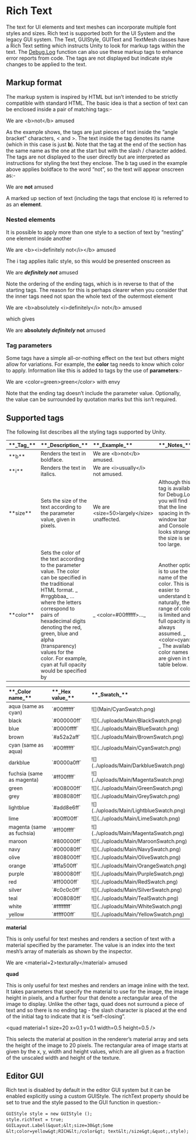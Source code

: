 # Rich Text

<!--BeginSwitchLink--><!--EndSwitchLink-->
<div class="clear"></div>

The text for UI elements and text meshes can incorporate multiple font styles and sizes. Rich text is supported both for the UI System and the legacy GUI system. The Text, GUIStyle, GUIText and TextMesh classes have a <span class="doc-keyword">Rich Text</span> setting which instructs Unity to look for markup tags within the text. The [Debug.Log](../ScriptReference/Debug.Log.html) function can also use these markup tags to enhance error reports from code. The tags are not displayed but indicate style changes to be applied to the text.

## Markup format

The markup system is inspired by HTML but isn’t intended to be strictly compatible with standard HTML. The basic idea is that a section of text can be enclosed inside a pair of matching tags:-

   We are &lt;b&gt;not&lt;/b&gt; amused

As the example shows, the tags are just pieces of text inside the “angle bracket” characters, &lt; and &gt;. The text inside the tag denotes its name (which in this case is just **b**). Note that the tag at the end of the section has the same name as the one at the start but with the slash / character added. The tags are not displayed to the user directly but are interpreted as instructions for styling the text they enclose. The b tag used in the example above applies boldface to the word “not”, so the text will appear onscreen as:-

   We are **not** amused

A marked up section of text (including the tags that enclose it) is referred to as an **element**.

### Nested elements

It is possible to apply more than one style to a section of text by “nesting” one element inside another

   We are &lt;b&gt;&lt;i&gt;definitely not&lt;/i&gt;&lt;/b&gt; amused

The i tag applies italic style, so this would be presented onscreen as

   We are **_definitely not_** amused

Note the ordering of the ending tags, which is in reverse to that of the starting tags. The reason for this is perhaps clearer when you consider that the inner tags need not span the whole text of the outermost element

   We are &lt;b&gt;absolutely &lt;i&gt;definitely&lt;/i&gt; not&lt;/b&gt; amused

which gives

   We are **absolutely _definitely_ not** amused

### Tag parameters

Some tags have a simple all-or-nothing effect on the text but others might allow for variations. For example, the **color** tag needs to know which color to apply. Information like this is added to tags by the use of **parameters**:-

   We are &lt;color=green&gt;green&lt;/color&gt; with envy

Note that the ending tag doesn’t include the parameter value. Optionally, the value can be surrounded by quotation marks but this isn’t required.

## Supported tags

The following list describes all the styling tags supported by Unity.

<table>
<colgroup>
<col style="text-align:left;">
<col style="text-align:left;">
<col style="text-align:left;">
</colgroup>

<thead>
<tr>
	<th style="text-align:left;">**_Tag_**</th>
	<th style="text-align:left;">**_Description_**</th>
	<th style="text-align:left;">**_Example_**</th>
	<th style="text-align:left;">**_Notes_**</th>
</tr>
</thead>

<tbody>
<tr>
	<td style="text-align:left;">**b**</td>
	<td style="text-align:left;">Renders the text in boldface.</td>
	<td style="text-align:left;">   We are &lt;b&gt;not&lt;/b&gt; amused.</td>
	<td style="text-align:left;"></td>
</tr>
<tr>
	<td style="text-align:left;">**i**</td>
	<td style="text-align:left;">Renders the text in italics.</td>
	<td style="text-align:left;">   We are &lt;i&gt;usually&lt;/i&gt; not amused.</td>
	<td style="text-align:left;"></td>
</tr>
<tr>
	<td style="text-align:left;">**size**</td>
	<td style="text-align:left;">Sets the size of the text according to the parameter value, given in pixels.</td>
	<td style="text-align:left;">   We are &lt;size=50&gt;largely&lt;/size&gt; unaffected.</td>
	<td style="text-align:left;">Although this tag is available for Debug.Log, you will find that the line spacing in the window bar and Console looks strange if the size is set too large.</td>
</tr>
<tr>
	<td style="text-align:left;">**color**</td>
	<td style="text-align:left;">Sets the color of the text according to the parameter value. The color can be specified in the traditional HTML format. _   #rrggbbaa_ …where the letters correspond to pairs of hexadecimal digits denoting the red, green, blue and alpha (transparency) values for the color. For example, cyan at full opacity would be specified by</td>
	<td style="text-align:left;">_   &lt;color=#00ffffff&gt;…_</td>
	<td style="text-align:left;">Another option is to use the name of the color. This is easier to understand but naturally, the range of colors is limited and full opacity is always assumed. _   &lt;color=cyan&gt;…_ The available color names are given in the table below.</td>
</tr>
</tbody>
</table>

<table>
<colgroup>
<col style="text-align:left;">
<col style="text-align:left;">
</colgroup>

<thead>
<tr>
	<th style="text-align:left;">**_Color name_**</th>
	<th style="text-align:left;">**_Hex value_**</th>
	<th style="text-align:left;">**_Swatch_**</th>
</tr>
</thead>

<tbody>
<tr>
	<td style="text-align:left;">aqua (same as cyan)</td>
	<td style="text-align:left;">`#00ffffff`</td>
	<td style="text-align:left;">![](Main/CyanSwatch.png)</td>
</tr>
<tr>
	<td style="text-align:left;">black</td>
	<td style="text-align:left;">`#000000ff`</td>
	<td style="text-align:left;">![](../uploads/Main/BlackSwatch.png)</td>
</tr>
<tr>
	<td style="text-align:left;">blue</td>
	<td style="text-align:left;">`#0000ffff`</td>
	<td style="text-align:left;">![](../uploads/Main/BlueSwatch.png)</td>
</tr>
<tr>
	<td style="text-align:left;">brown</td>
	<td style="text-align:left;">`#a52a2aff`</td>
	<td style="text-align:left;">![](../uploads/Main/BrownSwatch.png)</td>
</tr>
<tr>
	<td style="text-align:left;">cyan (same as aqua)</td>
	<td style="text-align:left;">`#00ffffff`</td>
	<td style="text-align:left;">![](../uploads/Main/CyanSwatch.png)</td>
</tr>
<tr>
	<td style="text-align:left;">darkblue</td>
	<td style="text-align:left;">`#0000a0ff`</td>
	<td style="text-align:left;">![](../uploads/Main/DarkblueSwatch.png)</td>
</tr>
<tr>
	<td style="text-align:left;">fuchsia (same as magenta)</td>
	<td style="text-align:left;">`#ff00ffff`</td>
	<td style="text-align:left;">![](../uploads/Main/MagentaSwatch.png)</td>
</tr>
<tr>
	<td style="text-align:left;">green</td>
	<td style="text-align:left;">`#008000ff`</td>
	<td style="text-align:left;">![](../uploads/Main/GreenSwatch.png)</td>
</tr>
<tr>
	<td style="text-align:left;">grey</td>
	<td style="text-align:left;">`#808080ff`</td>
	<td style="text-align:left;">![](../uploads/Main/GreySwatch.png)</td>
</tr>
<tr>
	<td style="text-align:left;">lightblue</td>
	<td style="text-align:left;">`#add8e6ff`</td>
	<td style="text-align:left;">![](../uploads/Main/LightblueSwatch.png)</td>
</tr>
<tr>
	<td style="text-align:left;">lime</td>
	<td style="text-align:left;">`#00ff00ff`</td>
	<td style="text-align:left;">![](../uploads/Main/LimeSwatch.png)</td>
</tr>
<tr>
	<td style="text-align:left;">magenta (same as fuchsia)</td>
	<td style="text-align:left;">`#ff00ffff`</td>
	<td style="text-align:left;">![](../uploads/Main/MagentaSwatch.png)</td>
</tr>
<tr>
	<td style="text-align:left;">maroon</td>
	<td style="text-align:left;">`#800000ff`</td>
	<td style="text-align:left;">![](../uploads/Main/MaroonSwatch.png)</td>
</tr>
<tr>
	<td style="text-align:left;">navy</td>
	<td style="text-align:left;">`#000080ff`</td>
	<td style="text-align:left;">![](../uploads/Main/NavySwatch.png)</td>
</tr>
<tr>
	<td style="text-align:left;">olive</td>
	<td style="text-align:left;">`#808000ff`</td>
	<td style="text-align:left;">![](../uploads/Main/OliveSwatch.png)</td>
</tr>
<tr>
	<td style="text-align:left;">orange</td>
	<td style="text-align:left;">`#ffa500ff`</td>
	<td style="text-align:left;">![](../uploads/Main/OrangeSwatch.png)</td>
</tr>
<tr>
	<td style="text-align:left;">purple</td>
	<td style="text-align:left;">`#800080ff`</td>
	<td style="text-align:left;">![](../uploads/Main/PurpleSwatch.png)</td>
</tr>
<tr>
	<td style="text-align:left;">red</td>
	<td style="text-align:left;">`#ff0000ff`</td>
	<td style="text-align:left;">![](../uploads/Main/RedSwatch.png)</td>
</tr>
<tr>
	<td style="text-align:left;">silver</td>
	<td style="text-align:left;">`#c0c0c0ff`</td>
	<td style="text-align:left;">![](../uploads/Main/SilverSwatch.png)</td>
</tr>
<tr>
	<td style="text-align:left;">teal</td>
	<td style="text-align:left;">`#008080ff`</td>
	<td style="text-align:left;">![](../uploads/Main/TealSwatch.png)</td>
</tr>
<tr>
	<td style="text-align:left;">white</td>
	<td style="text-align:left;">`#ffffffff`</td>
	<td style="text-align:left;">![](../uploads/Main/WhiteSwatch.png)</td>
</tr>
<tr>
	<td style="text-align:left;">yellow</td>
	<td style="text-align:left;">`#ffff00ff`</td>
	<td style="text-align:left;">![](../uploads/Main/YellowSwatch.png)</td>
</tr>
</tbody>
</table>

**material**

This is only useful for text meshes and renders a section of text with a material specified by the parameter. The value is an index into the text mesh’s array of materials as shown by the inspector.

   We are &lt;material=2&gt;texturally&lt;/material&gt; amused

**quad**

This is only useful for text meshes and renders an image inline with the text. It takes parameters that specify the material to use for the image, the image height in pixels, and a further four that denote a rectangular area of the image to display. Unlike the other tags, quad does not surround a piece of text and so there is no ending tag - the slash character is placed at the end of the initial tag to indicate that it is “self-closing”.

   &lt;quad material=1 size=20 x=0.1 y=0.1 width=0.5 height=0.5 /&gt;

This selects the material at position in the renderer’s material array and sets the height of the image to 20 pixels. The rectangular area of image starts at given by the x, y, width and height values, which are all given as a fraction of the unscaled width and height of the texture.

## Editor GUI

Rich text is disabled by default in the editor GUI system but it can be enabled explicitly using a custom GUIStyle. The richText property should be set to true and the style passed to the GUI function in question:-

    GUIStyle style = new GUIStyle ();
    style.richText = true;
    GUILayout.Label(&quot;&lt;size=30&gt;Some &lt;color=yellow&gt;RICH&lt;/color&gt; text&lt;/size&gt;&quot;,style);
    